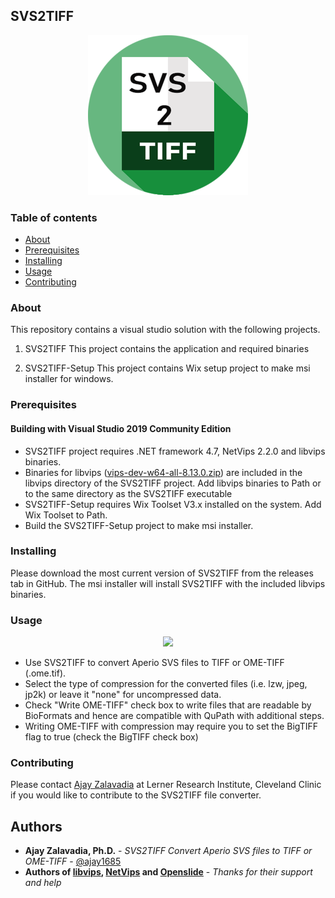 ## SVS2TIFF

<p align="center">
  <img width="256" height="256" src="svs2tiff.png">
</p>

### Table of contents

+ [About](#about)
+ [Prerequisites](#requirements)
+ [Installing](#install)
+ [Usage](#usage)
+ [Contributing](#contributing)

### About <a name = "about"></a>

This repository contains a visual studio solution with the following projects.

1. SVS2TIFF
This project contains the application and required binaries

2. SVS2TIFF-Setup
This project contains Wix setup project to make msi installer for windows.

### Prerequisites <a name = "requirements"></a>

#### Building with Visual Studio 2019 Community Edition
* SVS2TIFF project requires .NET framework 4.7, NetVips 2.2.0 and libvips binaries.
* Binaries for libvips ([vips-dev-w64-all-8.13.0.zip](https://github.com/libvips/build-win64-mxe/releases/download/v8.13.0/vips-dev-w64-all-8.13.0.zip)) are included in the libvips directory of the SVS2TIFF project. Add libvips binaries to Path or to the same directory as the SVS2TIFF executable
* SVS2TIFF-Setup requires Wix Toolset V3.x installed on the system. Add Wix Toolset to Path. 
* Build the SVS2TIFF-Setup project to make msi installer. 

### Installing <a name = "install"></a>

Please download the most current version of SVS2TIFF from the releases tab in GitHub.  The msi installer will install SVS2TIFF with the included libvips binaries.

### Usage <a name = "usage"></a>

<p align="center">
  <img width="400" src=https://user-images.githubusercontent.com/10900214/225036447-1f706b09-0114-441f-ab1b-f75ec7554a45.PNG>
</p>

* Use SVS2TIFF to convert Aperio SVS files to TIFF or OME-TIFF (.ome.tif).
* Select the type of compression for the converted files (i.e. lzw, jpeg, jp2k) or leave it "none" for uncompressed data.
* Check "Write OME-TIFF" check box to write files that are readable by BioFormats and hence are compatible with QuPath with additional steps.
* Writing OME-TIFF with compression may require you to set the BigTIFF flag to true (check the BigTIFF check box)

### Contributing <a name = "contributing"></a>

Please contact [Ajay Zalavadia](https://ajay1685.github.io/) at Lerner Research Institute, Cleveland Clinic if you would like to contribute to the SVS2TIFF file converter. 

## Authors

* **Ajay Zalavadia, Ph.D.** - *SVS2TIFF Convert Aperio SVS files to TIFF or OME-TIFF* - [@ajay1685](https://github.com/ajay1685)
* **Authors of [libvips](https://github.com/libvips/libvips), [NetVips](https://github.com/kleisauke/net-vips) and [Openslide](https://github.com/openslide/openslide)** - *Thanks for their support and help*
